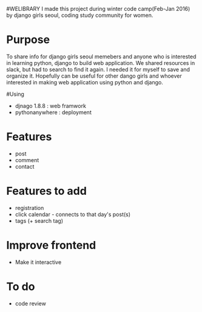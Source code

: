 #WELIBRARY
I made this project during winter code camp(Feb-Jan 2016) by django girls seoul, coding study community for women. 

# Purpose
To share info for django girls seoul memebers and anyone who is interested in learning python, django to build web application. 
We shared resources in slack, but had to search to find it again. I needed it for myself to save and organize it. Hopefully can be useful for other dango girls and whoever interested in making web application using python and django. 

#Using 
- djnago 1.8.8 : web framwork
- pythonanywhere : deployment

# Features 
- post
- comment
- contact
 
# Features to add
- registration 
- click calendar - connects to that day's post(s)
- tags (+ search tag)


# Improve frontend 
- Make it interactive 

# To do 
- code review 


